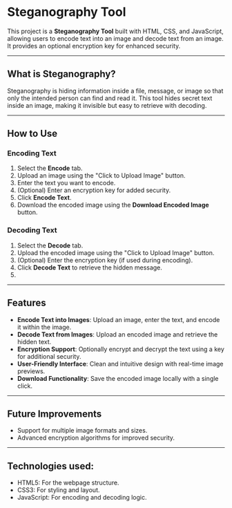# Steganography Tool

This project is a **Steganography Tool** built with HTML, CSS, and JavaScript, allowing users to encode text into an image and decode text from an image. It provides an optional encryption key for enhanced security.

---

## What is Steganography?

Steganography is hiding information inside a file, message, or image so that only the intended person can find and read it. This tool hides secret text inside an image, making it invisible but easy to retrieve with decoding.

---

## How to Use

### Encoding Text
1. Select the **Encode** tab.
2. Upload an image using the "Click to Upload Image" button.
3. Enter the text you want to encode.
4. (Optional) Enter an encryption key for added security.
5. Click **Encode Text**.
6. Download the encoded image using the **Download Encoded Image** button.

### Decoding Text
1. Select the **Decode** tab.
2. Upload the encoded image using the "Click to Upload Image" button.
3. (Optional) Enter the encryption key (if used during encoding).
4. Click **Decode Text** to retrieve the hidden message.
5. 
---

## Features

- **Encode Text into Images**: Upload an image, enter the text, and encode it within the image.
- **Decode Text from Images**: Upload an encoded image and retrieve the hidden text.
- **Encryption Support**: Optionally encrypt and decrypt the text using a key for additional security.
- **User-Friendly Interface**: Clean and intuitive design with real-time image previews.
- **Download Functionality**: Save the encoded image locally with a single click.

---

## Future Improvements

- Support for multiple image formats and sizes.
- Advanced encryption algorithms for improved security.

---

## Technologies used: 
- HTML5: For the webpage structure.
- CSS3: For styling and layout.
- JavaScript: For encoding and decoding logic.

